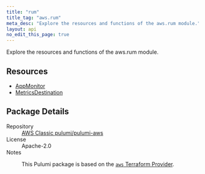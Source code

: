 ```yaml
---
title: "rum"
title_tag: "aws.rum"
meta_desc: "Explore the resources and functions of the aws.rum module."
layout: api
no_edit_this_page: true
---
```


<!-- WARNING: this file was generated by Pulumi Docs Generator. -->
<!-- Do not edit by hand unless you're certain you know what you are doing! -->

Explore the resources and functions of the aws.rum module.

<h2 id="resources">Resources</h2>
<ul class="api">
    <li><a href="appmonitor/" title="AppMonitor"><span class="api-symbol api-symbol--resource"></span>AppMonitor</a></li>
    <li><a href="metricsdestination/" title="MetricsDestination"><span class="api-symbol api-symbol--resource"></span>MetricsDestination</a></li>
</ul>

<h2 id="package-details">Package Details</h2>
<dl class="package-details">
	<dt>Repository</dt>
	<dd><a href="https://github.com/pulumi/pulumi-aws">AWS Classic pulumi/pulumi-aws</a></dd>
	<dt>License</dt>
	<dd>Apache-2.0</dd>
	<dt>Notes</dt>
	<dd><p>This Pulumi package is based on the <a href="https://github.com/hashicorp/terraform-provider-aws"><code>aws</code> Terraform Provider</a>.</p>
</dd>
</dl>

